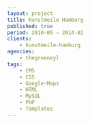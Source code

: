 ```yaml
---
layout: project
title: Kunstmeile Hamburg
published: true
period: 2010-05 – 2014-01
clients:
    - kunstmeile-hamburg
agencies:
    - thegreeneyl
tags:
    - CMS
    - CSS
    - Google-Maps
    - HTML
    - MySQL
    - PHP
    - Templates
---
```

